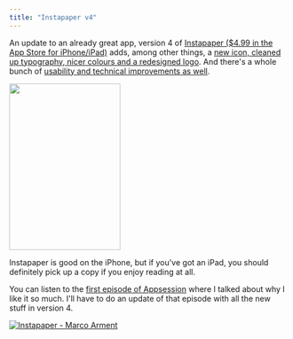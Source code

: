 ```yaml
---
title: "Instapaper v4"
---
```

<p>An update to an already great app, version 4 of <a href="https://click.linksynergy.com/fs-bin/stat?id=6PFrOqNV4B8&offerid=146261&type=3&subid=0&tmpid=1826&RD_PARM1=http%253A%252F%252Fitunes.apple.com%252Fca%252Fapp%252Finstapaper%252Fid288545208%253Fmt%253D8%2526uo%253D4%2526partnerId%253D30" target="itunes_store">Instapaper ($4.99 in the App Store for iPhone/iPad)</a> adds, among other things, a <a href="https://jasonsantamaria.com/articles/instapaper-4">new icon, cleaned up typography, nicer colours and a redesigned logo</a>. And there's a whole bunch of <a href="https://www.marco.org/2011/10/17/instapaper-4-released">usability and technical improvements as well</a>.</p>
<p><a href="https://chrisenns.com/wp-content/uploads/2011/10/Instapaper.jpg"><img src="https://chrisenns.com/wp-content/uploads/2011/10/Instapaper-200x300.jpg" alt="" title="Instapaper" width="200" height="300" class="aligncenter size-medium wp-image-19726" /></a></p>
<p>Instapaper is good on the iPhone, but if you've got an iPad, you should definitely pick up a copy if you enjoy reading at all.</p>
<p>You can listen to the <a href="https://ssktn.com/podcasts/appsession/001-appsession-instapaper/">first episode of Appsession</a> where I talked about why I like it so much. I'll have to do an update of that episode with all the new stuff in version 4.</p>
<p><a href="https://click.linksynergy.com/fs-bin/stat?id=6PFrOqNV4B8&offerid=146261&type=3&subid=0&tmpid=1826&RD_PARM1=http%253A%252F%252Fitunes.apple.com%252Fca%252Fapp%252Finstapaper%252Fid288545208%253Fmt%253D8%2526uo%253D4%2526partnerId%253D30" target="itunes_store"><img src="https://ax.phobos.apple.com.edgesuite.net/images/web/linkmaker/badge_appstore-lrg.gif" alt="Instapaper - Marco Arment" style="border: 0;"/></a></p>
